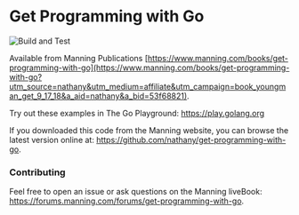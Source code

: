 # Get Programming with Go

![Build and Test](https://github.com/nathany/get-programming-with-go/actions/workflows/build.yml/badge.svg)

Available from Manning Publications [https://www.manning.com/books/get-programming-with-go](https://www.manning.com/books/get-programming-with-go?utm_source=nathany&utm_medium=affiliate&utm_campaign=book_youngman_get_9_17_18&a_aid=nathany&a_bid=53f68821).

Try out these examples in The Go Playground: https://play.golang.org

If you downloaded this code from the Manning website, you can browse the latest version online at: https://github.com/nathany/get-programming-with-go.

### Contributing

Feel free to open an issue or ask questions on the Manning liveBook: https://forums.manning.com/forums/get-programming-with-go.
